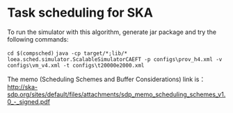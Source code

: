 # Task scheduling for SKA


To run the simulator with this algorithm, generate jar package and try the following commands:

`cd $(compsched)`
`java -cp target/*;lib/* loea.sched.simulator.ScalableSimulatorCAEFT -p configs\prov_h4.xml -v configs\vm_v4.xml -t configs\t20000e2000.xml`


The memo (Scheduling Schemes and Buffer Considerations) link is：
http://ska-sdp.org/sites/default/files/attachments/sdp_memo_scheduling_schemes_v1.0_-_signed.pdf

